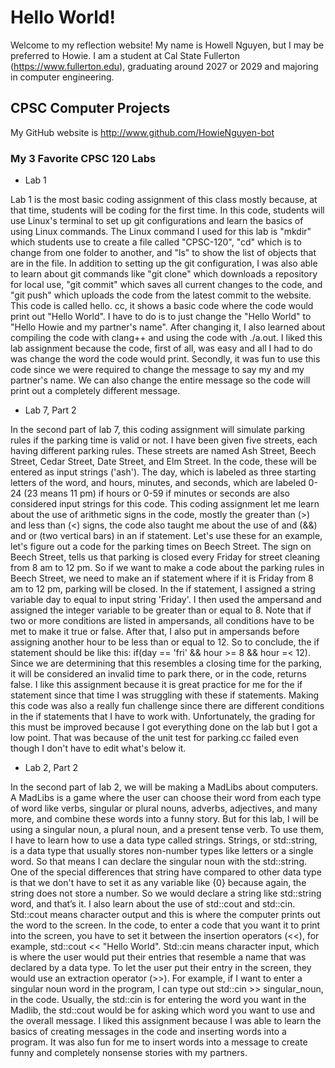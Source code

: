 # Hello World!

Welcome to my reflection website! My name is Howell Nguyen, but I may be preferred to Howie. I am a student at Cal State Fullerton (https://www.fullerton.edu), graduating around 2027 or 2029 and majoring in computer engineering.

## CPSC Computer Projects

My GitHub website is http://www.github.com/HowieNguyen-bot

### My 3 Favorite CPSC 120 Labs

* Lab 1

Lab 1 is the most basic coding assignment of this class mostly because, at that time, students will be coding for the first time. In this code, students will use Linux's terminal to set up git configurations and learn the basics of using Linux commands. The Linux command I used for this lab is "mkdir" which students use to create a file called "CPSC-120", "cd" which is to change from one folder to another, and "ls" to show the list of objects that are in the file. In addition to setting up the git configuration, I was also able to learn about git commands like "git clone" which downloads a repository for local use, "git commit" which saves all current changes to the code, and "git push" which uploads the code from the latest commit to the website. This code is called hello. cc, it shows a basic code where the code would print out "Hello World". I have to do is to just change the "Hello World" to "Hello Howie and my partner's name". After changing it, I also learned about compiling the code with clang++ and using the code with ./a.out. I liked this lab assignment because the code, first of all, was easy and all I had to do was change the word the code would print. Secondly, it was fun to use this code since we were required to change the message to say my and my partner's name. We can also change the entire message so the code will print out a completely different message. 

* Lab 7, Part 2

In the second part of lab 7, this coding assignment will simulate parking rules if the parking time is valid or not. I have been given five streets, each having different parking rules. These streets are named Ash Street, Beech Street, Cedar Street, Date Street, and Elm Street. In the code, these will be entered as input strings ('ash'). The day, which is labeled as three starting letters of the word, and hours, minutes, and seconds, which are labeled 0-24 (23 means 11 pm) if hours or 0-59 if minutes or seconds are also considered input strings for this code. This coding assignment let me learn about the use of arithmetic signs in the code, mostly the greater than (>) and less than (<) signs, the code also taught me about the use of and (&&) and or (two vertical bars) in an if statement. Let's use these for an example, let's figure out a code for the parking times on Beech Street. The sign on Beech Street, tells us that parking is closed every Friday for street cleaning from 8 am to 12 pm. So if we want to make a code about the parking rules in Beech Street, we need to make an if statement where if it is Friday from 8 am to 12 pm, parking will be closed. In the if statement, I assigned a string variable day to equal to input string 'Friday'. I then used the ampersand and assigned the integer variable to be greater than or equal to 8. Note that if two or more conditions are listed in ampersands, all conditions have to be met to make it true or false. After that, I also put in ampersands before assigning another hour to be less than or equal to 12. So to conclude, the if statement should be like this: if(day == 'fri' && hour >= 8 && hour =< 12). Since we are determining that this resembles a closing time for the parking, it will be considered an invalid time to park there, or in the code, returns false. I like this assignment because it is great practice for me for the if statement since that time I was struggling with these if statements. Making this code was also a really fun challenge since there are different conditions in the if statements that I have to work with. Unfortunately, the grading for this must be improved because I got everything done on the lab but I got a low point. That was because of the unit test for parking.cc failed even though I don't have to edit what's below it.

* Lab 2, Part 2

In the second part of lab 2, we will be making a MadLibs about computers. A MadLibs is a game where the user can choose their word from each type of word like verbs, singular or plural nouns, adverbs, adjectives, and many more, and combine these words into a funny story. But for this lab, I will be using a singular noun, a plural noun, and a present tense verb. To use them, I have to learn how to use a data type called strings. Strings, or std::string, is a data type that usually stores non-number types like letters or a single word. So that means I can declare the singular noun with the std::string. One of the special differences that string have compared to other data type is that we don't have to set it as any variable like {0} because again, the string does not store a number. So we would declare a string like std::string word, and that’s it. I also learn about the use of std::cout and std::cin. Std::cout means character output and this is where the computer prints out the word to the screen. In the code, to enter a code that you want it to print into the screen, you have to set it between the insertion operators (<<), for example, std::cout << "Hello World". Std::cin means character input, which is where the user would put their entries that resemble a name that was declared by a data type. To let the user put their entry in the screen, they would use an extraction operator (>>). For example, if I want to enter a singular noun word in the program, I can type out std::cin >> singular_noun, in the code. Usually, the std::cin is for entering the word you want in the Madlib, the std::cout would be for asking which word you want to use and the overall message. I liked this assignment because I was able to learn the basics of creating messages in the code and inserting words into a program. It was also fun for me to insert words into a message to create funny and completely nonsense stories with my partners. 



